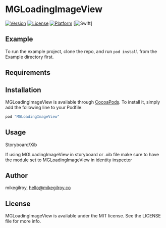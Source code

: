 # MGLoadingImageView

[![Version](https://img.shields.io/cocoapods/v/MGLoadingImageView.svg?style=flat)](http://cocoapods.org/pods/MGLoadingImageView)
[![License](https://img.shields.io/cocoapods/l/MGLoadingImageView.svg?style=flat)](http://cocoapods.org/pods/MGLoadingImageView)
[![Platform](https://img.shields.io/cocoapods/p/MGLoadingImageView.svg?style=flat)](http://cocoapods.org/pods/MGLoadingImageView)
[![Swift](https://img.shields.io/badge/Swift-3.0.2-Orange.svg)]

## Example

To run the example project, clone the repo, and run `pod install` from the Example directory first.

## Requirements

## Installation

MGLoadingImageView is available through [CocoaPods](http://cocoapods.org). To install
it, simply add the following line to your Podfile:

```ruby
pod "MGLoadingImageView"
```

## Usage

Storyboard/Xib

If using MGLoadingImageView in storyboard or .xib file make sure to have the module set to MGLoadingImageView in identity inspector


## Author

mikegilroy, hello@mikegilroy.co

## License

MGLoadingImageView is available under the MIT license. See the LICENSE file for more info.
